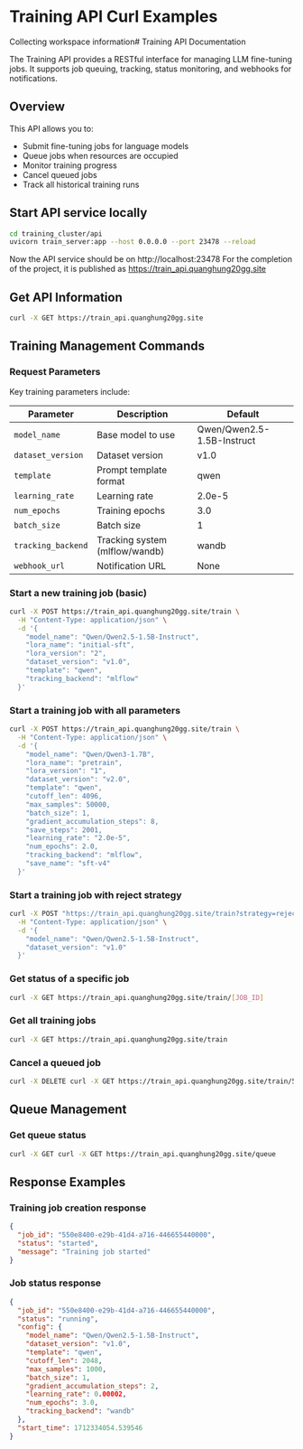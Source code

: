 # Training API Curl Examples

Collecting workspace information# Training API Documentation

The Training API provides a RESTful interface for managing LLM fine-tuning jobs. It supports job queuing, tracking, status monitoring, and webhooks for notifications.

## Overview

This API allows you to:
- Submit fine-tuning jobs for language models
- Queue jobs when resources are occupied
- Monitor training progress
- Cancel queued jobs
- Track all historical training runs

## Start API service locally
```bash
cd training_cluster/api
uvicorn train_server:app --host 0.0.0.0 --port 23478 --reload
```
Now the API service should be on http://localhost:23478
For the completion of the project, it is published as https://train_api.quanghung20gg.site

## Get API Information

```bash
curl -X GET https://train_api.quanghung20gg.site
```

## Training Management Commands

### Request Parameters

Key training parameters include:

| Parameter | Description | Default |
|-----------|-------------|---------|
| `model_name` | Base model to use | Qwen/Qwen2.5-1.5B-Instruct |
| `dataset_version` | Dataset version | v1.0 |
| `template` | Prompt template format | qwen |
| `learning_rate` | Learning rate | 2.0e-5 |
| `num_epochs` | Training epochs | 3.0 |
| `batch_size` | Batch size | 1 |
| `tracking_backend` | Tracking system (mlflow/wandb) | wandb |
| `webhook_url` | Notification URL | None |

### Start a new training job (basic)

```bash
curl -X POST https://train_api.quanghung20gg.site/train \
  -H "Content-Type: application/json" \
  -d '{
    "model_name": "Qwen/Qwen2.5-1.5B-Instruct",
    "lora_name": "initial-sft",
    "lora_version": "2",
    "dataset_version": "v1.0",  
    "template": "qwen",
    "tracking_backend": "mlflow"
  }'
```

### Start a training job with all parameters

```bash
curl -X POST https://train_api.quanghung20gg.site/train \
  -H "Content-Type: application/json" \
  -d '{
    "model_name": "Qwen/Qwen3-1.7B",
    "lora_name": "pretrain",
    "lora_version": "1",
    "dataset_version": "v2.0",
    "template": "qwen",
    "cutoff_len": 4096,
    "max_samples": 50000,
    "batch_size": 1,
    "gradient_accumulation_steps": 8,
    "save_steps": 2001,
    "learning_rate": "2.0e-5",
    "num_epochs": 2.0,
    "tracking_backend": "mlflow",
    "save_name": "sft-v4"
  }'
```

### Start a training job with reject strategy

```bash
curl -X POST "https://train_api.quanghung20gg.site/train?strategy=reject" \
  -H "Content-Type: application/json" \
  -d '{
    "model_name": "Qwen/Qwen2.5-1.5B-Instruct",
    "dataset_version": "v1.0"
  }'
```

### Get status of a specific job

```bash
curl -X GET https://train_api.quanghung20gg.site/train/[JOB_ID]
```

### Get all training jobs

```bash
curl -X GET https://train_api.quanghung20gg.site/train
```

### Cancel a queued job

```bash
curl -X DELETE curl -X GET https://train_api.quanghung20gg.site/train/550e8400-e29b-41d4-a716-446655440000
```

## Queue Management

### Get queue status

```bash
curl -X GET curl -X GET https://train_api.quanghung20gg.site/queue
```

## Response Examples

### Training job creation response

```json
{
  "job_id": "550e8400-e29b-41d4-a716-446655440000",
  "status": "started",
  "message": "Training job started"
}
```

### Job status response

```json
{
  "job_id": "550e8400-e29b-41d4-a716-446655440000",
  "status": "running",
  "config": {
    "model_name": "Qwen/Qwen2.5-1.5B-Instruct",
    "dataset_version": "v1.0",
    "template": "qwen",
    "cutoff_len": 2048,
    "max_samples": 1000,
    "batch_size": 1,
    "gradient_accumulation_steps": 2,
    "learning_rate": 0.00002,
    "num_epochs": 3.0,
    "tracking_backend": "wandb"
  },
  "start_time": 1712334054.539546
}
```